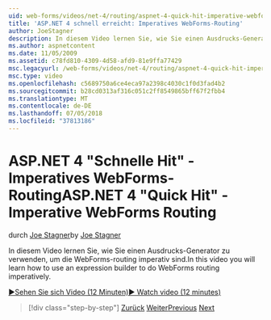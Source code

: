 ```yaml
---
uid: web-forms/videos/net-4/routing/aspnet-4-quick-hit-imperative-webforms-routing
title: 'ASP.NET 4 schnell erreicht: Imperatives WebForms-Routing'
author: JoeStagner
description: In diesem Video lernen Sie, wie Sie einen Ausdrucks-Generator zu verwenden, um die WebForms-routing imperativ sind.
ms.author: aspnetcontent
ms.date: 11/05/2009
ms.assetid: c78fd810-4309-4d58-afd9-81e9ffa77429
msc.legacyurl: /web-forms/videos/net-4/routing/aspnet-4-quick-hit-imperative-webforms-routing
msc.type: video
ms.openlocfilehash: c5689750a6ce4eca97a2398c4030c1f0d3fad4b2
ms.sourcegitcommit: b28cd0313af316c051c2ff8549865bff67f2fbb4
ms.translationtype: MT
ms.contentlocale: de-DE
ms.lasthandoff: 07/05/2018
ms.locfileid: "37813186"
---
```

<a name="aspnet-4-quick-hit---imperative-webforms-routing"></a><span data-ttu-id="2234d-103">ASP.NET 4 "Schnelle Hit" - Imperatives WebForms-Routing</span><span class="sxs-lookup"><span data-stu-id="2234d-103">ASP.NET 4 "Quick Hit" - Imperative WebForms Routing</span></span>
====================
<span data-ttu-id="2234d-104">durch [Joe Stagner](https://github.com/JoeStagner)</span><span class="sxs-lookup"><span data-stu-id="2234d-104">by [Joe Stagner](https://github.com/JoeStagner)</span></span>

<span data-ttu-id="2234d-105">In diesem Video lernen Sie, wie Sie einen Ausdrucks-Generator zu verwenden, um die WebForms-routing imperativ sind.</span><span class="sxs-lookup"><span data-stu-id="2234d-105">In this video you will learn how to use an expression builder to do WebForms routing imperatively.</span></span> 

[<span data-ttu-id="2234d-106">&#9654;Sehen Sie sich Video (12 Minuten)</span><span class="sxs-lookup"><span data-stu-id="2234d-106">&#9654; Watch video (12 minutes)</span></span>](https://channel9.msdn.com/Blogs/ASP-NET-Site-Videos/aspnet-4-quick-hit-imperative-webforms-routing)

> [!div class="step-by-step"]
> <span data-ttu-id="2234d-107">[Zurück](aspnet-4-quick-hit-permanent-redirect.md)
> [Weiter](aspnet-4-quick-hit-declarative-webforms-routing.md)</span><span class="sxs-lookup"><span data-stu-id="2234d-107">[Previous](aspnet-4-quick-hit-permanent-redirect.md)
[Next](aspnet-4-quick-hit-declarative-webforms-routing.md)</span></span>
